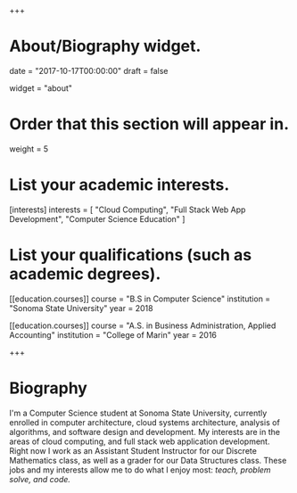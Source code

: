 +++
# About/Biography widget.

date = "2017-10-17T00:00:00"
draft = false

widget = "about"

# Order that this section will appear in.
weight = 5

# List your academic interests.
[interests]
  interests = [
    "Cloud Computing",
    "Full Stack Web App Development",
	"Computer Science Education"
  ]

# List your qualifications (such as academic degrees).
[[education.courses]]
  course = "B.S in Computer Science"
  institution = "Sonoma State University"
  year = 2018

[[education.courses]]
  course = "A.S. in Business Administration, Applied Accounting"
  institution = "College of Marin"
  year = 2016

+++

# Biography

I'm a Computer Science student at Sonoma State University, currently enrolled in computer architecture, cloud systems architecture, analysis of algorithms, and software design and development. My interests are in the areas of cloud computing, and full stack web application development. Right now I work as an Assistant Student Instructor for our Discrete Mathematics class, as well as a grader for our Data Structures class. These jobs and my interests allow me to do what I enjoy most: *teach, problem solve, and code.*
